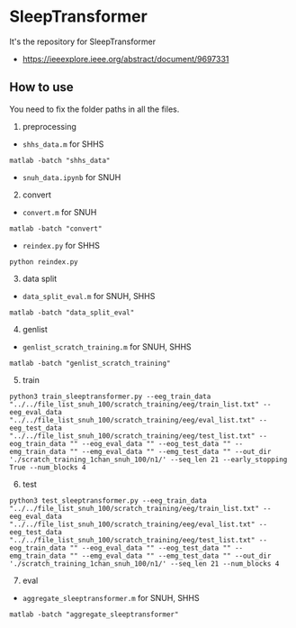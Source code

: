 # SleepTransformer

It's the repository for SleepTransformer
- https://ieeexplore.ieee.org/abstract/document/9697331

## How to use

You need to fix the folder paths in all the files.

1. preprocessing

- `shhs_data.m` for SHHS

```
matlab -batch "shhs_data"
```

- `snuh_data.ipynb` for SNUH


2. convert

- `convert.m` for SNUH

```
matlab -batch "convert"
```

- `reindex.py` for SHHS

```
python reindex.py
```

3. data split

- `data_split_eval.m` for SNUH, SHHS

```
matlab -batch "data_split_eval"
```

4. genlist

- `genlist_scratch_training.m` for SNUH, SHHS

```
matlab -batch "genlist_scratch_training"
```

5. train

```
python3 train_sleeptransformer.py --eeg_train_data "../../file_list_snuh_100/scratch_training/eeg/train_list.txt" --eeg_eval_data "../../file_list_snuh_100/scratch_training/eeg/eval_list.txt" --eeg_test_data "../../file_list_snuh_100/scratch_training/eeg/test_list.txt" --eog_train_data "" --eog_eval_data "" --eog_test_data "" --emg_train_data "" --emg_eval_data "" --emg_test_data "" --out_dir './scratch_training_1chan_snuh_100/n1/' --seq_len 21 --early_stopping True --num_blocks 4
```

6. test

```
python3 test_sleeptransformer.py --eeg_train_data "../../file_list_snuh_100/scratch_training/eeg/train_list.txt" --eeg_eval_data "../../file_list_snuh_100/scratch_training/eeg/eval_list.txt" --eeg_test_data "../../file_list_snuh_100/scratch_training/eeg/test_list.txt" --eog_train_data "" --eog_eval_data "" --eog_test_data "" --emg_train_data "" --emg_eval_data "" --emg_test_data "" --out_dir './scratch_training_1chan_snuh_100/n1/' --seq_len 21 --num_blocks 4
```

7. eval

- `aggregate_sleeptransformer.m` for SNUH, SHHS

```
matlab -batch "aggregate_sleeptransformer"
```